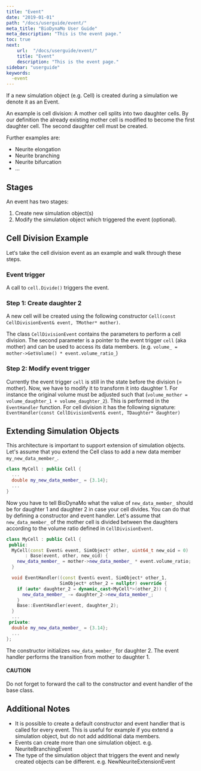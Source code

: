 ```yaml
---
title: "Event"
date: "2019-01-01"
path: "/docs/userguide/event/"
meta_title: "BioDynaMo User Guide"
meta_description: "This is the event page."
toc: true
next:
    url:  "/docs/userguide/event/"
    title: "Event"
    description: "This is the event page."
sidebar: "userguide"
keywords:
  -event
---
```


If a new simulation object (e.g. Cell) is created during a simulation we denote
it as an Event.

An example is cell division: A mother cell splits into two daughter cells. By
our definition the already existing mother cell is modified to become the first
daughter cell. The second daughter cell must be created.

Further examples are:

  * Neurite elongation
  * Neurite branching
  * Neurite bifurcation
  * ...

## Stages
An event has two stages:

  1. Create new simulation object(s)
  2. Modify the simulation object which triggered the event (optional).

## Cell Division Example

Let‘s take the cell division event as an example and walk through these steps.

### Event trigger

A call to `cell.Divide()` triggers the event.

### Step 1: Create daughter 2

A new cell will be created using the following constructor
`Cell(const CellDivisionEvent& event, TMother* mother)`.

The class `CellDivisionEvent` contains the parameters to perform a cell division.
The second parameter is a pointer to the event trigger `cell` (aka mother) and
can be used to access its data members. (e.g. `volume_ = mother->GetVolume() * event.volume_ratio_`)

### Step 2: Modify event trigger

Currently the event trigger `cell` is still in the state before the division (= mother).
Now, we have to modify it to transform it into daughter 1.
For instance the original volume must be adjusted such that (`volume_mother = volume_daughter_1 + volume_daughter_2`).
This is performed in the `EventHandler` function. For cell division it has
the following signature:
`EventHandler(const CellDivisionEvent& event, TDaughter* daughter)`

<!-- TODO events and biology modules -->

## Extending Simulation Objects

This architecture is important to support extension of simulation objects.
Let's assume that you extend the Cell class to add a new data member
`my_new_data_member_`.

```cpp
class MyCell : public Cell {
  ...
  double my_new_data_member_ = {3.14};
  ...
}
```

Now you have to tell BioDynaMo what the value of `new_data_member_` should be
for daughter 1 and daughter 2 in case your cell divides. You can do that by
defining a constructor and event handler. Let's assume that `new_data_member_`
of the mother cell is divided between the daughters according to the volume
ratio defined in `CellDivisionEvent`.

```cpp
class MyCell : public Cell {
 public:
  MyCell(const Event& event, SimObject* other, uint64_t new_oid = 0)
       : Base(event, other, new_oid) {
    new_data_member_ = mother->new_data_member_ * event.volume_ratio;
  }

  void EventHandler((const Event& event, SimObject* other_1,
                    SimObject* other_2 = nullptr) override {
    if (auto* daughter_2 = dynamic_cast<MyCell*>(other_2)) {
      new_data_member_ -= daughter_2->new_data_member_;
    }
    Base::EventHandler(event, daughter_2);
  }
  ...
 private:
  double my_new_data_member_ = {3.14};
  ...
};
```

The constructor initializes `new_data_member_` for daughter 2.
The event handler performs the transition from mother to daughter 1.

<a class="sbox" target="_blank" rel="noopener">
    <div class="sbox-content">
      <h4><b>CAUTION</b></h4>
      <p>Do not forget to forward the call to the constructor and event handler of the base class.
    </p>
    </div>
</a>

<!-- TODO explain default event handler and ctors -->

## Additional Notes

  * It is possible to create a default constructor and event handler that is
    called for every event. This is useful for example if you extend a simulation
    object, but do not add additional data members.
  * Events can create more than one simulation object. e.g. NeuriteBranchingEvent
  * The type of the simulation object that triggers the event and newly created
    objects can be different. e.g. NewNeuriteExtensionEvent
